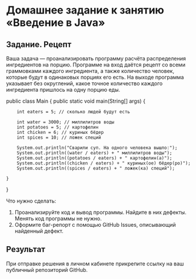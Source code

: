 # Домашнее задание к занятию «Введение в Java»

## Задание. Рецепт

Ваша задача — проанализировать программу расчёта распределения ингредиентов на порцию. Программе на вход даётся рецепт со всеми граммовками каждого ингредиента, а также количество человек, которые будут в одинаковых порциях его есть. На выходе программа указывает без округлений, какое точное количество каждого ингредиента пришлось на одну порцию еды.


public class Main {
    public static void main(String[] args) {
        
        int eaters = 5; // сколько людей будут есть

        int water = 3000; // миллилитров воды
        int potatoes = 5; // картофелин
        int chicken = 6; // куриных бёдер
        int spices = 10; // ложек специй

        System.out.println("Сварили суп. На одного человека вышло:");
        System.out.println((water / eaters) + " миллилитров воды");
        System.out.println((potatoes / eaters) + " картофелин(а)");
        System.out.println((chicken / eaters) + " куриных(ое) бёдер(ро)");
        System.out.println((spices / eaters) + " ложек(ка) специй");

    }
}

 
Что нужно сделать:

1. Проанализируйте код и вывод программы. Найдите в них дефекты. Менять код программы не нужно.
2. Оформите баг-репорт с помощью GitHub Issues, описывающий найденный дефект.

## Результат

При отправке решения в личном кабинете прикрепите ссылку на ваш публичный репозиторий GitHub.